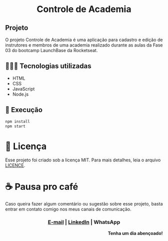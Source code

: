 <h1 align=center>Controle de Academia</h1>

## Projeto

<p align=justify>
    O projeto Controle de Academia é uma aplicação para cadastro e edição de instrutores e membros de uma academia realizado durante as aulas da Fase 03 do bootcamp LaunchBase da Rocketseat.
</p>

## 👩🏽‍💻 Tecnologias utilizadas

* HTML
* CSS
* JavaScript
* Node.js

<p align=center></p>

## 🚀 Execução

<p align=center></p>

```bash
npm install
npm start
```

# 📄 Licença

Esse projeto foi criado sob a licença MIT. Para mais detalhes, leia o arquivo <a href="LICENCE" target="_blank">LICENCE</a>.

# ☕ Pausa pro café 
<p align=justify>
  Caso queira fazer algum comentário ou sugestão sobre esse projeto, basta entrar em contato comigo nos meus canais de comunicação.
</p>

<h3 align=center>
  <a href=`mailto:jusceliadesousa@gmail.com?subject="Controle%20de Academia%20-%20Comentários%20e%20Sugestões"`>E-mail</a> | <a href="linkedin.com/in/jusceliadesouza">LinkedIn</a> | <a>WhatsApp</a>
</h3>

<p align=right><b>Tenha um dia abençoado!</b></p>